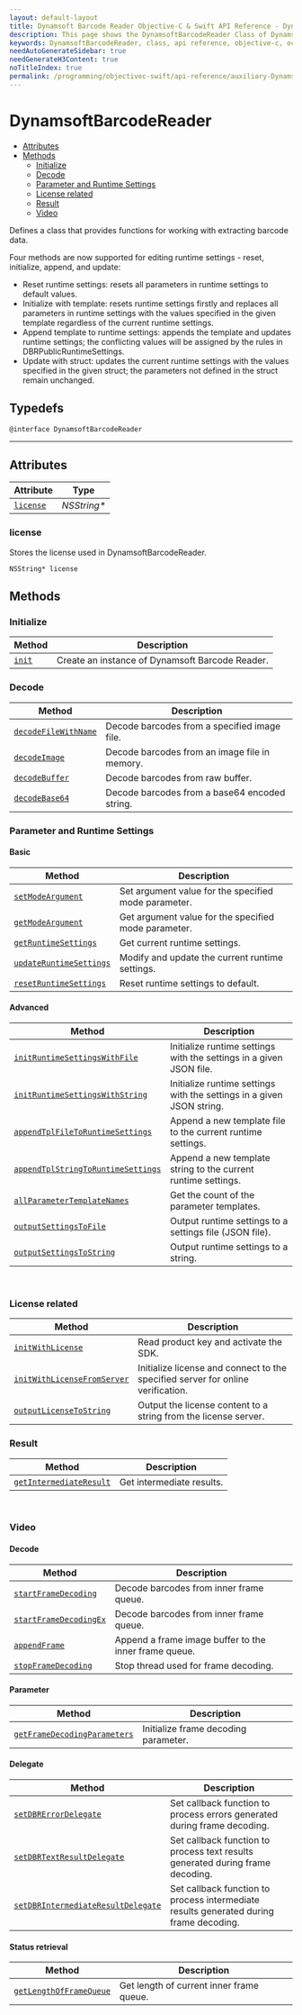 ```yaml
---
layout: default-layout
title: Dynamsoft Barcode Reader Objective-C & Swift API Reference - DynamsoftBarcodeReader Class
description: This page shows the DynamsoftBarcodeReader Class of Dynamsoft Barcode Reader for iOS SDK.
keywords: DynamsoftBarcodeReader, class, api reference, objective-c, oc, swift
needAutoGenerateSidebar: true
needGenerateH3Content: true
noTitleIndex: true
permalink: /programming/objectivec-swift/api-reference/auxiliary-DynamsoftBarcodeReader.html
---
```



# DynamsoftBarcodeReader

- [Attributes](#attributes)
- [Methods](#methods)
  - [Initialize](#initialize)
  - [Decode](#decode)
  - [Parameter and Runtime Settings](#parameter-and-runtime-settings)
  - [License related](#license-related)
  - [Result](#result)
  - [Video](#video)

Defines a class that provides functions for working with extracting barcode data.

Four methods are now supported for editing runtime settings - reset, initialize, append, and update:

- Reset runtime settings: resets all parameters in runtime settings to default values.
- Initialize with template: resets runtime settings firstly and replaces all parameters in runtime settings with the values specified in the given template regardless of the current runtime settings.
- Append template to runtime settings: appends the template and updates runtime settings; the conflicting values will be assigned by the rules in DBRPublicRuntimeSettings.
- Update with struct: updates the current runtime settings with the values specified in the given struct; the parameters not defined in the struct remain unchanged.

## Typedefs

```objc
@interface DynamsoftBarcodeReader
```  

---

## Attributes
  
| Attribute | Type |
|---------- | ---- |
| [`license`](#license) | *NSString\** |

### license

Stores the license used in DynamsoftBarcodeReader.

```objc
NSString* license
```

## Methods

### Initialize
  
  | Method               | Description |
  |----------------------|-------------|
  | [`init`](../api/initialize.md#init) | Create an instance of Dynamsoft Barcode Reader. |

### Decode

  | Method               | Description |
  |----------------------|-------------|
  | [`decodeFileWithName`](../api/decode.md#decodefilewithname) | Decode barcodes from a specified image file. |
  | [`decodeImage`](../api/decode.md#decodeimage) | Decode barcodes from an image file in memory. |
  | [`decodeBuffer`](../api/decode.md#decodebuffer) | Decode barcodes from raw buffer. |
  | [`decodeBase64`](../api/decode.md#decodebase64) | Decode barcodes from a base64 encoded string. |

### Parameter and Runtime Settings

#### Basic
  
  | Method               | Description |
  |----------------------|-------------|
  | [`setModeArgument`](../api/parameter-and-runtime-settings-basic.md#setmodeargument) | Set argument value for the specified mode parameter. |
  | [`getModeArgument`](../api/parameter-and-runtime-settings-basic.md#getmodeargument) | Get argument value for the specified mode parameter. |
  | [`getRuntimeSettings`](../api/parameter-and-runtime-settings-basic.md#getruntimesettings) | Get current runtime settings. |
  | [`updateRuntimeSettings`](../api/parameter-and-runtime-settings-basic.md#updateruntimesettings) | Modify and update the current runtime settings. |
  | [`resetRuntimeSettings`](../api/parameter-and-runtime-settings-basic.md#resetruntimesettings) | Reset runtime settings to default. |

#### Advanced
  
  | Method               | Description |
  |----------------------|-------------|
  | [`initRuntimeSettingsWithFile`](../api/parameter-and-runtime-settings-advanced.md#initruntimesettingswithfile) | Initialize runtime settings with the settings in a given JSON file. |
  | [`initRuntimeSettingsWithString`](../api/parameter-and-runtime-settings-advanced.md#initruntimesettingswithstring) | Initialize runtime settings with the settings in a given JSON string. |
  | [`appendTplFileToRuntimeSettings`](../api/parameter-and-runtime-settings-advanced.md#appendtplfiletoruntimesettings) | Append a new template file to the current runtime settings. |
  | [`appendTplStringToRuntimeSettings`](../api/parameter-and-runtime-settings-advanced.md#appendtplstringtoruntimesettings) | Append a new template string to the current runtime settings. |
  | [`allParameterTemplateNames`](../api/parameter-and-runtime-settings-advanced.md#allparametertemplatenames) | Get the count of the parameter templates. |
  | [`outputSettingsToFile`](../api/parameter-and-runtime-settings-advanced.md#outputsettingstofile) | Output runtime settings to a settings file (JSON file). |
  | [`outputSettingsToString`](../api/parameter-and-runtime-settings-advanced.md#outputsettingstostring) | Output runtime settings to a string. |

&nbsp;

### License related

  | Method               | Description |
  |----------------------|-------------|
  | [`initWithLicense`](../api/license.md#initwithlicense) | Read product key and activate the SDK. |
  | [`initWithLicenseFromServer`](../api/license.md#initwithlicensefromserver) | Initialize license and connect to the specified server for online verification. |
  | [`outputLicenseToString`](../api/license.md#outputlicensetostring) | Output the license content to a string from the license server. |

### Result

  | Method               | Description |
  |----------------------|-------------|
  | [`getIntermediateResult`](../api/result.md#getintermediateresult) | Get intermediate results. |

&nbsp;

### Video

#### Decode

  | Method               | Description |
  |----------------------|-------------|
  | [`startFrameDecoding`](../api/video.md#startframedecoding) | Decode barcodes from inner frame queue. |
  | [`startFrameDecodingEx`](../api/video.md#startframedecodingex) | Decode barcodes from inner frame queue. |
  | [`appendFrame`](../api/video.md#appendframe) | Append a frame image buffer to the inner frame queue. |
  | [`stopFrameDecoding`](../api/video.md#stopframedecoding) | Stop thread used for frame decoding. |

#### Parameter

  | Method               | Description |
  |----------------------|-------------|
  | [`getFrameDecodingParameters`](../api/video.md#getframedecodingparameters) | Initialize frame decoding parameter. |

#### Delegate

  | Method               | Description |
  |----------------------|-------------|
  | [`setDBRErrorDelegate`](../api/video.md#setdbrerrordelegate) | Set callback function to process errors generated during frame decoding. |
  | [`setDBRTextResultDelegate`](../api/video.md#setdbrtextresultdelegate) | Set callback function to process text results generated during frame decoding. |
  | [`setDBRIntermediateResultDelegate`](../api/video.md#setdbrintermediateresultdelegate) | Set callback function to process intermediate results generated during frame decoding. |

#### Status retrieval

  | Method               | Description |
  |----------------------|-------------|
  | [`getLengthOfFrameQueue`](../api/video.md#getlengthofframequeue) | Get length of current inner frame queue. |

&nbsp;
